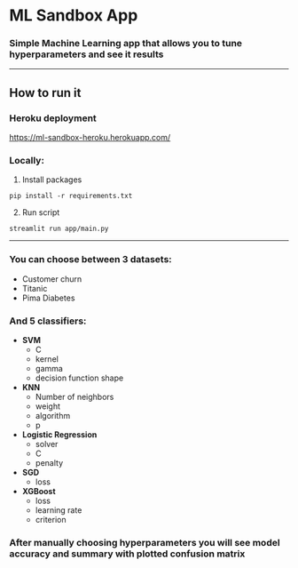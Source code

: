 # ML Sandbox App
### Simple Machine Learning app that allows you to tune hyperparameters and see it results

---------------------------------------------------------------------------------------

## How to run it

### Heroku deployment
https://ml-sandbox-heroku.herokuapp.com/

### Locally:
1. Install packages
```shell
pip install -r requirements.txt
```
2. Run script
```shell
streamlit run app/main.py
```
---------------------------------------------------------------------------------------

### You can choose between 3 datasets:
- Customer churn
- Titanic 
- Pima Diabetes

### And 5 classifiers:
- **SVM**
  - C
  - kernel
  - gamma
  - decision function shape
- **KNN**
  - Number of neighbors
  - weight
  - algorithm
  - p
- **Logistic Regression**
  - solver
  - C
  - penalty
- **SGD**
  - loss
- **XGBoost**
  - loss
  - learning rate
  - criterion

### After manually choosing hyperparameters you will see model accuracy and summary with plotted confusion matrix
